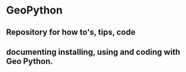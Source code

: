 # GeoPython
## Repository for how to's, tips, code
## documenting installing, using and coding with Geo Python. 
